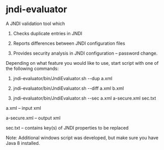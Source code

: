 # jndi-evaluator

A JNDI validation tool which 

1. Checks duplicate entries in JNDI

2. Reports differences between JNDI configuration files

3. Provides security analysis in JNDI configuration – password change.

Depending on what feature you would like to use, start script with one of the following commands:

1. jndi-evaluator/bin/JndiEvaluator.sh --dup a.xml

2. jndi-evaluator/bin/JndiEvaluator.sh --diff a.xml b.xml

3. jndi-evaluator/bin/JndiEvaluator.sh --sec a.xml a-secure.xml sec.txt

a.xml – input xml

a-secure.xml – output xml

sec.txt – contains key(s) of JNDI properties to be replaced

Note: Additional windows script was developed, but make sure you have Java 8 installed.


